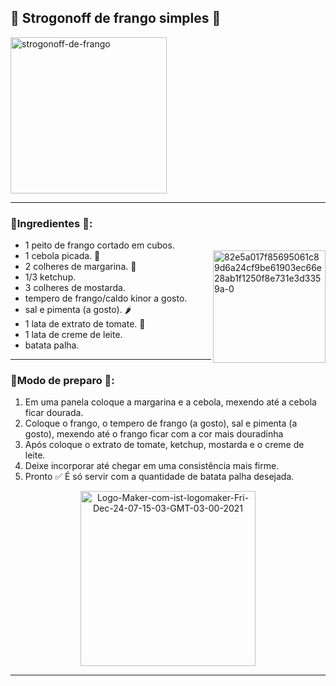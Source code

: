 ## 🔵 Strogonoff de frango simples 🥘
<a href="https://ibb.co/XbgBjzn">
   <img height= "250" src="https://i.ibb.co/px8Db3H/strogonoff-de-frango.jpg" alt="strogonoff-de-frango" border="0" /></a>

---

### 🔸Ingredientes 📝:

- 1 peito de frango cortado em cubos.
- 1 cebola picada. 🧅 <a href="https://imgbb.com/"><img align= "right" height="180" src="https://i.ibb.co/gZ9h08L/82e5a017f85695061c89d6a24cf9be61903ec66e28ab1f1250f8e731e3d3359a-0.gif" alt="82e5a017f85695061c89d6a24cf9be61903ec66e28ab1f1250f8e731e3d3359a-0" border="0" /></a>
- 2 colheres de margarina. 🧈
- 1/3 ketchup.
- 3 colheres de mostarda.
- tempero de frango/caldo kinor a gosto.
- sal e pimenta (a gosto). 🌶️ 
- 1 lata de extrato de tomate. 🍅
- 1 lata de creme de leite.
- batata palha.

---

### 🔸Modo de preparo 💬: 

1. Em uma panela coloque a margarina e a cebola, mexendo até a cebola ficar dourada.
2. Coloque o frango, o tempero de frango (a gosto), sal e pimenta (a gosto), mexendo até o frango ficar com a cor mais douradinha
3. Após coloque o extrato de tomate, ketchup, mostarda e o creme de leite.
4. Deixe incorporar até chegar em uma consistência mais firme. 
5. Pronto ✅ É só servir com a quantidade de batata palha desejada.

<div align= "center">
   <a href="https://ibb.co/sKbGLL7">
     <img height= "280" src="https://i.ibb.co/3p4qttK/Logo-Maker-com-ist-logomaker-Fri-Dec-24-07-15-03-GMT-03-00-2021.png" alt="Logo-Maker-com-ist-logomaker-Fri-Dec-24-07-15-03-GMT-03-00-2021" border="0" /></a>
</div>

---

